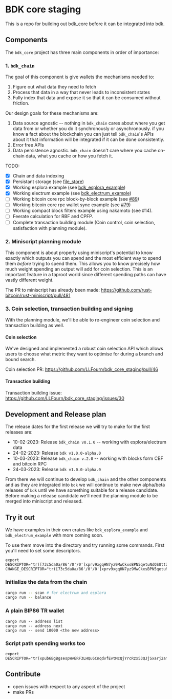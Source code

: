 # BDK core staging

This is a repo for building out bdk_core before it can be integrated into bdk.

## Components

The `bdk_core` project has three main components in order of importance:

### 1. `bdk_chain`

The goal of this component is give wallets the mechanisms needed to:

1. Figure out what data they need to fetch
2. Process that data in a way that never leads to inconsistent states
3. Fully index that data and expose it so that it can be consumed without friction.


Our design goals for these mechanisms are:

1. Data source agnostic -- nothing in `bdk_chain` cares about where you get data from or whether you
   do it synchronously or asynchronously. if you know a fact about the blockchain you can
   just tell `bdk_chain`'s APIs about it that information will be integrated if it can be done
   consistently.
2. Error free APIs
3. Data persistence agnostic. `bdk_chain` doesn't care where you cache on-chain data, what you cache or how you fetch it.

TODO:

- [x] Chain and data indexing
- [x] Persistant storage (see [file_store](./bdk_chain/src/file_store.rs))
- [x] Working esplora example (see [bdk_esplora_example](./bdk_esplora_example))
- [x] Working electrum example (see [bdk_electrum_example](./bdk_electrum_example))
- [ ] Working bitcoin core rpc block-by-block example (see [#89](https://github.com/LLFourn/bdk_core_staging/pull/89))
- [ ] Working bitcoin core rpc wallet sync example (see [#79](https://github.com/LLFourn/bdk_core_staging/pull/79))
- [ ] Working compact block filters example using nakamoto (see #14).
- [ ] Feerate calculation for RBF and CPFP.
- [ ] Complete transaction building module (Coin control, coin selection, satisfaction with planning module).

### 2. Miniscript planning module

This component is about properly using miniscript's potential to know exactly which outputs you can
spend and the most efficient way to spend them *before* trying to spend them. This allows you to
know precisely how much weight spending an output will add for coin selection. This is an important
feature in a taproot world since different spending paths can have vastly different weight.

The PR to miniscript has already been made: https://github.com/rust-bitcoin/rust-miniscript/pull/481

### 3. Coin selection, transaction building and signing

With the planning module, we'll be able to re-engineer coin selection and transaction building as well.


#### Coin selection

We've designed and implemented a robust coin selection API which allows users to choose what metric
they want to optimise for during a branch and bound search.

Coin selection PR: https://github.com/LLFourn/bdk_core_staging/pull/46


#### Transaction building

Transaction building issue: https://github.com/LLFourn/bdk_core_staging/issues/30

## Development and Release plan

The release dates for the first release we will try to make for the first releases are:

- 10-02-2023: Release `bdk_chain v0.1.0` -- working with esplora/electrum data
- 24-02-2023: Release `bdk v1.0.0-alpha.0`
- 10-03-2023: Release `bdk_chain v.2.0` -- working with blocks form CBF and bitcoin RPC
- 24-03-2023: Release `bdk v1.0.0-alpha.0`

From there we will continue to develop `bdk_chain` and the other components and as they are
integrated into `bdk` we will continue to make new alpha/beta releases of `bdk` until we have
something suitable for a release candidate. Before making a release candidate we'll need the
planning module to be merged into miniscript and released.

## Try it out

We have examples in their own crates like `bdk_esplora_example` and `bdk_electrum_example` with more coming soon.

To use them move into the directory and try running some commands.
First you'll need to set some descriptors.

```
export DESCRIPTOR="tr([73c5da0a/86'/0'/0']xprv9xgqHN7yz9MwCkxsBPN5qetuNdQSUttZNKw1dcYTV4mkaAFiBVGQziHs3NRSWMkCzvgjEe3n9xV8oYywvM8at9yRqyaZVz6TYYhX98VjsUk/0/*)" CHANGE_DESCRIPTOR="tr([73c5da0a/86'/0'/0']xprv9xgqHN7yz9MwCkxsBPN5qetuNdQSUttZNKw1dcYTV4mkaAFiBVGQziHs3NRSWMkCzvgjEe3n9xV8oYywvM8at9yRqyaZVz6TYYhX98VjsUk/1/*)"
```

### Initialize the data from the chain


``` sh
cargo run -- scan # for electrum and esplora
cargo run -- balance
```

### A plain BIP86 TR wallet

```
cargo run -- address list
cargo run -- address next
cargo run -- send 10000 <the new address>
```

### Script path spending works too

```
export DESCRIPTOR="tr(xpub6BgBgsespWvERF3LHQu6CnqdvfEvtMcQjYrcRzx53QJjSxarj2afYWcLteoGVky7D3UKDP9QyrLprQ3VCECoY49yfdDEHGCtMMj92pReUsQ/0/*,pk(xprv9s21ZrQH143K3ngkqk9y72BYSJTZ1ngfTFGFtxCwfP9pKqcMzn6aCP3mZoY8qMEqUjkxC2BkDUVLw77qbyGt66BbE7g3nt8JAGGkcTe4kWZ/0/*))"
```

## Contribute

- open issues with respect to any aspect of the project
- make PRs



[blog post]: https://bitcoindevkit.org/blog/bdk-core-pt1/
